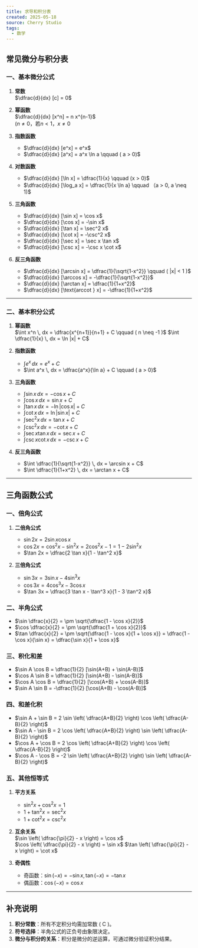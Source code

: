 ```yaml
---
title: 求导和积分表
created: 2025-05-18
source: Cherry Studio
tags:
  - 数学
---
```


## 常见微分与积分表

### 一、基本微分公式

1. **常数**  
   $\dfrac{d}{dx} [c] = 0$

2. **幂函数**  
   $\dfrac{d}{dx} [x^n] = n x^{n-1}$  
   $( n \neq 0 \text{，若}  n < 1 ，x \neq 0$

3. **指数函数**

   - $\dfrac{d}{dx} [e^x] = e^x$
   - $\dfrac{d}{dx} [a^x] = a^x \ln a \qquad ( a > 0)$

4. **对数函数**

   - $\dfrac{d}{dx} [\ln x] = \dfrac{1}{x}  \qquad (x > 0)$
   - $\dfrac{d}{dx} [\log_a x] = \dfrac{1}{x \ln a} \qquad （a > 0, a \neq 1)$

5. **三角函数**

   - $\dfrac{d}{dx} [\sin x] = \cos x$
   - $\dfrac{d}{dx} [\cos x] = -\sin x$
   - $\dfrac{d}{dx} [\tan x] = \sec^2 x$
   - $\dfrac{d}{dx} [\cot x] = -\csc^2 x$
   - $\dfrac{d}{dx} [\sec x] = \sec x \tan x$
   - $\dfrac{d}{dx} [\csc x] = -\csc x \cot x$

6. **反三角函数**
   - $\dfrac{d}{dx} [\arcsin x] = \dfrac{1}{\sqrt{1-x^2}} \qquad ( |x| < 1 )$
   - $\dfrac{d}{dx} [\arccos x] = -\dfrac{1}{\sqrt{1-x^2}}$
   - $\dfrac{d}{dx} [\arctan x] = \dfrac{1}{1+x^2}$
   - $\dfrac{d}{dx} [\text{arccot } x] = -\dfrac{1}{1+x^2}$

---

### 二、基本积分公式

1. **幂函数**  
   $\int x^n \, dx = \dfrac{x^{n+1}}{n+1} + C \qquad ( n \neq -1 )$
   $\int \dfrac{1}{x} \, dx = \ln |x| + C$

2. **指数函数**

   - $\int e^x \, dx = e^x + C$
   - $\int a^x \, dx = \dfrac{a^x}{\ln a} + C \qquad ( a > 0)$

3. **三角函数**

   - $\int \sin x \, dx = -\cos x + C$
   - $\int \cos x \, dx = \sin x + C$
   - $\int \tan x \, dx = -\ln |\cos x| + C$
   - $\int \cot x \, dx = \ln |\sin x| + C$
   - $\int \sec^2 x \, dx = \tan x + C$
   - $\int \csc^2 x \, dx = -\cot x + C$
   - $\int \sec x \tan x \, dx = \sec x + C$
   - $\int \csc x \cot x \, dx = -\csc x + C$

4. **反三角函数**
   - $\int \dfrac{1}{\sqrt{1-x^2}} \, dx = \arcsin x + C$
   - $\int \dfrac{1}{1+x^2} \, dx = \arctan x + C$

---

## 三角函数公式

### 一、倍角公式

1. **二倍角公式**

   - $\sin 2x = 2 \sin x \cos x$
   - $\cos 2x = \cos^2 x - \sin^2 x = 2 \cos^2 x - 1 = 1 - 2 \sin^2 x$
   - $\tan 2x = \dfrac{2 \tan x}{1 - \tan^2 x}$

2. **三倍角公式**
   - $\sin 3x = 3 \sin x - 4 \sin^3 x$
   - $\cos 3x = 4 \cos^3 x - 3 \cos x$
   - $\tan 3x = \dfrac{3 \tan x - \tan^3 x}{1 - 3 \tan^2 x}$

### 二、半角公式

- $\sin \dfrac{x}{2} = \pm \sqrt{\dfrac{1 - \cos x}{2}}$
- $\cos \dfrac{x}{2} = \pm \sqrt{\dfrac{1 + \cos x}{2}}$
- $\tan \dfrac{x}{2} = \pm \sqrt{\dfrac{1 - \cos x}{1 + \cos x}} = \dfrac{1 - \cos x}{\sin x} = \dfrac{\sin x}{1 + \cos x}$

### 三、积化和差

- $\sin A \cos B = \dfrac{1}{2} [\sin(A+B) + \sin(A-B)]$
- $\cos A \sin B = \dfrac{1}{2} [\sin(A+B) - \sin(A-B)]$
- $\cos A \cos B = \dfrac{1}{2} [\cos(A+B) + \cos(A-B)]$
- $\sin A \sin B = -\dfrac{1}{2} [\cos(A+B) - \cos(A-B)]$

### 四、和差化积

- $\sin A + \sin B = 2 \sin \left( \dfrac{A+B}{2} \right) \cos \left( \dfrac{A-B}{2} \right)$
- $\sin A - \sin B = 2 \cos \left( \dfrac{A+B}{2} \right) \sin \left( \dfrac{A-B}{2} \right)$
- $\cos A + \cos B = 2 \cos \left( \dfrac{A+B}{2} \right) \cos \left( \dfrac{A-B}{2} \right)$
- $\cos A - \cos B = -2 \sin \left( \dfrac{A+B}{2} \right) \sin \left( \dfrac{A-B}{2} \right)$

### 五、其他恒等式

1. **平方关系**

   - $\sin^2 x + \cos^2 x = 1$
   - $1 + \tan^2 x = \sec^2 x$
   - $1 + \cot^2 x = \csc^2 x$

2. **互余关系**  
   $\sin \left( \dfrac{\pi}{2} - x \right) = \cos x$  
   $\cos \left( \dfrac{\pi}{2} - x \right) = \sin x$
   $\tan \left( \dfrac{\pi}{2} - x \right) = \cot x$

3. **奇偶性**
   - 奇函数：$\sin(-x) = -\sin x , \tan(-x) = -\tan x$
   - 偶函数：$\cos(-x) = \cos x$

---

## 补充说明

1. **积分常数**：所有不定积分均需加常数 \( C \)。
2. **符号选择**：半角公式的正负号由象限决定。
3. **微分与积分的关系**：积分是微分的逆运算，可通过微分验证积分结果。
